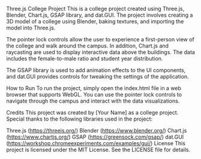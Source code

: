 Three.js College Project
This is a college project created using Three.js, Blender, Chart.js, GSAP library, and dat.GUI. The project involves creating a 3D model of a college using Blender, baking textures, and importing the model into Three.js.

The pointer lock controls allow the user to experience a first-person view of the college and walk around the campus. In addition, Chart.js and raycasting are used to display interactive data above the buildings. The data includes the female-to-male ratio and student year distribution.

The GSAP library is used to add animation effects to the UI components, and dat.GUI provides controls for tweaking the settings of the application.

How to Run
To run the project, simply open the index.html file in a web browser that supports WebGL. You can use the pointer lock controls to navigate through the campus and interact with the data visualizations.

Credits
This project was created by [Your Name] as a college project. Special thanks to the following libraries used in the project:

Three.js (https://threejs.org/)
Blender (https://www.blender.org/)
Chart.js (https://www.chartjs.org/)
GSAP (https://greensock.com/gsap/)
dat.GUI (https://workshop.chromeexperiments.com/examples/gui/)
License
This project is licensed under the MIT License. See the LICENSE file for details.
